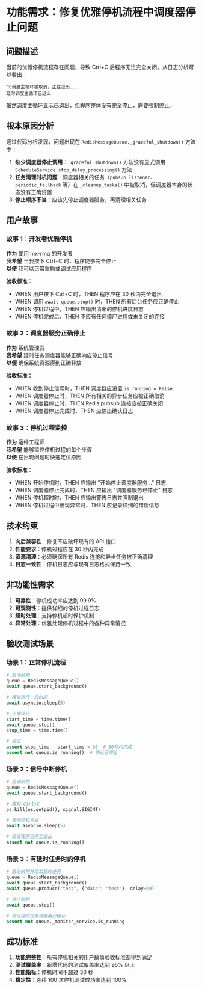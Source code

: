# 功能需求：修复优雅停机流程中调度器停止问题

## 问题描述

当前的优雅停机流程存在问题，导致 Ctrl+C 后程序无法完全关闭。从日志分析可以看出：

```
^C调度主循环被取消，正在退出...
延时调度主循环已退出
```

虽然调度主循环显示已退出，但程序整体没有完全停止，需要强制终止。

## 根本原因分析

通过代码分析发现，问题出现在 `RedisMessageQueue._graceful_shutdown()` 方法中：

1. **缺少调度器停止调用**：`_graceful_shutdown()` 方法没有显式调用 `ScheduleService.stop_delay_processing()` 方法
2. **任务清理时机问题**：调度器相关的任务（`pubsub_listener`、`periodic_fallback` 等）在 `_cleanup_tasks()` 中被取消，但调度器本身的状态没有正确设置
3. **停止顺序不当**：应该先停止调度器服务，再清理相关任务

## 用户故事

### 故事 1：开发者优雅停机
**作为** 使用 mx-rmq 的开发者  
**我希望** 当我按下 Ctrl+C 时，程序能够完全停止  
**以便** 我可以正常重启或调试应用程序  

**验收标准：**
- WHEN 用户按下 Ctrl+C 时，THEN 程序应在 30 秒内完全退出
- WHEN 调用 `await queue.stop()` 时，THEN 所有后台任务应正确停止
- WHEN 停机过程中，THEN 应输出清晰的停机进度日志
- WHEN 停机完成后，THEN 不应有任何僵尸进程或未关闭的连接

### 故事 2：调度器服务正确停止
**作为** 系统管理员  
**我希望** 延时任务调度器能够正确响应停止信号  
**以便** 确保系统资源得到正确释放  

**验收标准：**
- WHEN 收到停止信号时，THEN 调度器应设置 `is_running = False`
- WHEN 调度器停止时，THEN 所有相关的异步任务应被正确取消
- WHEN 调度器停止时，THEN Redis pubsub 连接应被正确关闭
- WHEN 调度器停止完成时，THEN 应输出确认日志

### 故事 3：停机过程监控
**作为** 运维工程师  
**我希望** 能够监控停机过程的每个步骤  
**以便** 在出现问题时快速定位原因  

**验收标准：**
- WHEN 开始停机时，THEN 应输出 "开始停止调度器服务..." 日志
- WHEN 调度器停止完成时，THEN 应输出 "调度器服务已停止" 日志
- WHEN 停机超时时，THEN 应输出警告日志并强制退出
- WHEN 停机过程中出现异常时，THEN 应记录详细的错误信息

## 技术约束

1. **向后兼容性**：修复不应破坏现有的 API 接口
2. **性能要求**：停机过程应在 30 秒内完成
3. **资源清理**：必须确保所有 Redis 连接和异步任务被正确清理
4. **日志一致性**：停机日志应与现有日志格式保持一致

## 非功能性需求

1. **可靠性**：停机成功率应达到 99.9%
2. **可观测性**：提供详细的停机过程日志
3. **超时处理**：支持停机超时保护机制
4. **异常处理**：优雅处理停机过程中的各种异常情况

## 验收测试场景

### 场景 1：正常停机流程
```python
# 启动队列
queue = RedisMessageQueue()
await queue.start_background()

# 模拟运行一段时间
await asyncio.sleep(5)

# 正常停止
start_time = time.time()
await queue.stop()
stop_time = time.time()

# 验证
assert stop_time - start_time < 30  # 30秒内完成
assert not queue.is_running()  # 确认已停止
```

### 场景 2：信号中断停机
```python
# 启动队列
queue = RedisMessageQueue()
await queue.start_background()

# 模拟 Ctrl+C
os.kill(os.getpid(), signal.SIGINT)

# 等待停机完成
await asyncio.sleep(5)

# 验证程序已完全退出
assert not queue.is_running()
```

### 场景 3：有延时任务时的停机
```python
# 启动队列并添加延时任务
queue = RedisMessageQueue()
await queue.start_background()
await queue.produce("test", {"data": "test"}, delay=60)

# 停止队列
await queue.stop()

# 验证延时任务调度器已停止
assert not queue._monitor_service.is_running
```

## 成功标准

1. **功能完整性**：所有停机相关的用户故事验收标准都得到满足
2. **测试覆盖率**：新增代码的测试覆盖率达到 95% 以上
3. **性能指标**：停机时间不超过 30 秒
4. **稳定性**：连续 100 次停机测试成功率达到 100%